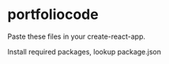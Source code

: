 # portfoliocode
Paste these files in your create-react-app.


Install required packages, lookup package.json
